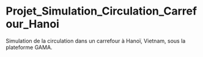 # Projet_Simulation_Circulation_Carrefour_Hanoi
Simulation de la circulation dans un carrefour à Hanoï, Vietnam, sous la plateforme GAMA.
